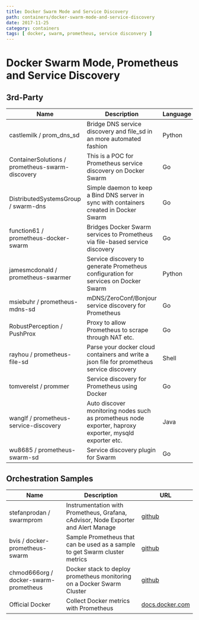 ```yaml
---
title: Docker Swarm Mode and Service Discovery
path: containers/docker-swarm-mode-and-service-discovery
date: 2017-11-25
category: containers
tags: [ docker, swarm, prometheus, service disconvery ]
---
```

# Docker Swarm Mode, Prometheus and Service Discovery

## 3rd-Party

| Name | Description | Language | URL |
| ---- | ----------- | -------- | --- |
| castlemilk / prom_dns_sd | Bridge DNS service discovery and file_sd in an more automated fashion | Python | [github](https://github.com/castlemilk/prom_dns_sd) |
| ContainerSolutions / prometheus-swarm-discovery | This is a POC for Prometheus service discovery on Docker Swarm | Go | [github](https://github.com/ContainerSolutions/prometheus-swarm-discovery) |
| DistributedSystemsGroup / swarm-dns | Simple daemon to keep a Bind DNS server in sync with containers created in Docker Swarm | Go | [github](https://github.com/DistributedSystemsGroup/swarm-dns)
| function61 / prometheus-docker-swarm | Bridges Docker Swarm services to Prometheus via file-based service discovery | Go | [github](https://github.com/function61/prometheus-docker-swarm)
| jamesmcdonald / prometheus-swarmer | Service discovery to generate Prometheus configuration for services on Docker Swarm | Python | [github](https://github.com/jamesmcdonald/prometheus-swarmer) |
| msiebuhr / prometheus-mdns-sd | mDNS/ZeroConf/Bonjour service discovery for Prometheus | Go | [github](https://github.com/msiebuhr/prometheus-mdns-sd) |
| RobustPerception / PushProx | Proxy to allow Prometheus to scrape through NAT etc. | Go | [github](https://github.com/RobustPerception/PushProx) |
| rayhou / prometheus-file-sd | Parse your docker cloud containers and write a json file for prometheus service discovery | Shell | [github](https://github.com/rayhou/prometheus-file-sd) |
| tomverelst / prommer | Service discovery for Prometheus using Docker | Go | [github](https://github.com/tomverelst/prommer) |
| wanglf / prometheus-service-discovery | Auto discover monitoring nodes such as prometheus node exporter, haproxy exporter, mysqld exporter etc. | Java | [github](https://github.com/wanglf/prometheus-service-discovery) |
| wu8685 / prometheus-swarm-sd | Service discovery plugin for Swarm | Go | [github](https://github.com/wu8685/prometheus-swarm-sd) |

## Orchestration Samples

| Name | Description | URL |
| ---- | ----------- | --- |
| stefanprodan / swarmprom | Instrumentation with Prometheus, Grafana, cAdvisor, Node Exporter and Alert Manage | [github](https://github.com/stefanprodan/swarmprom/)
| bvis / docker-prometheus-swarm | Sample Prometheus that can be used as a sample to get Swarm cluster metrics | [github](https://github.com/bvis/docker-prometheus-swarm)
| chmod666org / docker-swarm-prometheus | Docker stack to deploy prometheus monitoring on a Docker Swarm Cluster | [github](https://github.com/chmod666org/docker-swarm-prometheus) |
| Official Docker | Collect Docker metrics with Prometheus | [docs.docker.com](https://docs.docker.com/engine/admin/prometheus/) |
